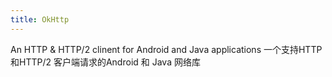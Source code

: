 ```yaml
---
title: OkHttp
---
```


An HTTP & HTTP/2 clinent for Android and Java applications
一个支持HTTP和HTTP/2 客户端请求的Android 和 Java 网络库
